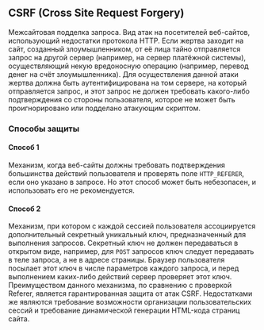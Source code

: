 ## CSRF (Cross Site Request Forgery)
Межсайтовая подделка запроса. Вид атак на посетителей веб-сайтов, использующий недостатки протокола HTTP. Если жертва
заходит на сайт, созданный злоумышленником, от её лица тайно отправляется запрос на другой сервер (например, на сервер
платёжной системы), осуществляющий некую вредоносную операцию (например, перевод денег на счёт злоумышленника). Для
осуществления данной атаки жертва должна быть аутентифицирована на том сервере, на который отправляется запрос, и этот
запрос не должен требовать какого-либо подтверждения со стороны пользователя, которое не может быть проигнорировано или
подделано атакующим скриптом.

### Способы защиты
#### Способ 1
Механизм, когда веб-сайты должны требовать подтверждения большинства действий пользователя и проверять поле
`HTTP_REFERER`, если оно указано в запросе. Но этот способ может быть небезопасен, и использовать его не рекомендуется.
#### Способ 2
Механизм, при котором с каждой сессией пользователя ассоциируется дополнительный секретный уникальный ключ,
предназначенный для выполнения запросов. Секретный ключ не должен передаваться в открытом виде, например, для `POST`
запросов ключ следует передавать в теле запроса, а не в адресе страницы. Браузер пользователя посылает этот ключ в числе
параметров каждого запроса, и перед выполнением каких-либо действий сервер проверяет этот ключ. Преимуществом данного
механизма, по сравнению с проверкой Referer, является гарантированная защита от атак CSRF. Недостатками же являются
требование возможности организации пользовательских сессий и требование динамической генерации HTML-кода страниц сайта.